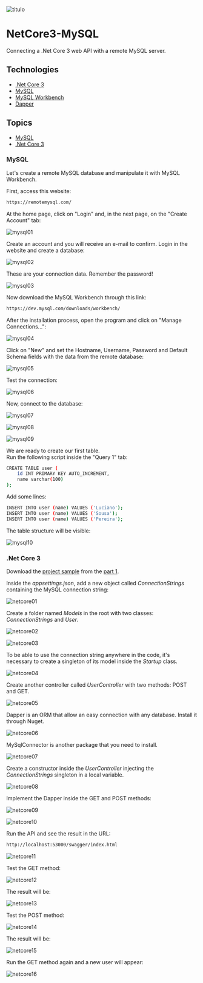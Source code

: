 ![titulo](/docs/titulo.JPG)

# NetCore3-MySQL

Connecting a .Net Core 3 web API with a remote MySQL server.

## Technologies

- [.Net Core 3](https://docs.microsoft.com/pt-br/dotnet/core/whats-new/dotnet-core-3-0)
- [MySQL](https://www.mysql.com/)
- [MySQL Workbench](https://www.mysql.com/products/workbench/)
- [Dapper](https://dapper-tutorial.net/)

## Topics

- [MySQL](#mysql)
- [.Net Core 3](#net-core-3)

### MySQL

Let's create a remote MySQL database and manipulate it with MySQL Workbench.

First, access this website:

```bash
https://remotemysql.com/
```

At the home page, click on "Login" and, in the next page, on the "Create Account" tab:

![mysql01](/docs/mysql01.JPG)

Create an account and you will receive an e-mail to confirm. Login in the website and create a database:

![mysql02](/docs/mysql02.JPG)

These are your connection data. Remember the password!

![mysql03](/docs/mysql03.JPG)

Now download the MySQL Workbench through this link:

```bash
https://dev.mysql.com/downloads/workbench/
```

After the installation process, open the program and click on "Manage Connections...":

![mysql04](/docs/mysql04.JPG)

Click on "New" and set the Hostname, Username, Password and Default Schema fields with the data from the remote database:

![mysql05](/docs/mysql05.JPG)

Test the connection:

![mysql06](/docs/mysql06.JPG)

Now, connect to the database:

![mysql07](/docs/mysql07.JPG)

![mysql08](/docs/mysql08.JPG)

![mysql09](/docs/mysql09.JPG)

We are ready to create our first table.  
Run the following script inside the "Query 1" tab:

```bash
CREATE TABLE user (
	id INT PRIMARY KEY AUTO_INCREMENT,
    name varchar(100)
);
```

Add some lines:

```bash
INSERT INTO user (name) VALUES ('Luciano');
INSERT INTO user (name) VALUES ('Sousa');
INSERT INTO user (name) VALUES ('Pereira');
```

The table structure will be visible:

![mysql10](/docs/mysql10.JPG)

### .Net Core 3

Download the [project sample](https://github.com/lucianopereira86/NetCore3-Swagger) from the [part 1](https://lucianopereira.netlify.com/posts/-net-core-web-api-part-1-swagger/).

Inside the _appsettings.json_, add a new object called _ConnectionStrings_ containing the MySQL connection string:

![netcore01](/docs/netcore01.JPG)

Create a folder named _Models_ in the root with two classes: _ConnectionStrings_ and _User_.

![netcore02](/docs/netcore02.JPG)

![netcore03](/docs/netcore03.JPG)

To be able to use the connection string anywhere in the code, it's necessary to create a singleton of its model inside the _Startup_ class.

![netcore04](/docs/netcore04.JPG)

Create another controller called _UserController_ with two methods: POST and GET.

![netcore05](/docs/netcore05.JPG)

Dapper is an ORM that allow an easy connection with any database. Install it through Nuget.

![netcore06](/docs/netcore06.JPG)

MySqlConnector is another package that you need to install.

![netcore07](/docs/netcore07.JPG)

Create a constructor inside the _UserController_ injecting the _ConnectionStrings_ singleton in a local variable.

![netcore08](/docs/netcore08.JPG)

Implement the Dapper inside the GET and POST methods:

![netcore09](/docs/netcore09.JPG)

![netcore10](/docs/netcore10.JPG)

Run the API and see the result in the URL:

```bash
http://localhost:53000/swagger/index.html
```

![netcore11](/docs/netcore11.JPG)

Test the GET method:

![netcore12](/docs/netcore12.JPG)

The result will be:

![netcore13](/docs/netcore13.JPG)

Test the POST method:

![netcore14](/docs/netcore14.JPG)

The result will be:

![netcore15](/docs/netcore15.JPG)

Run the GET method again and a new user will appear:

![netcore16](/docs/netcore16.JPG)
